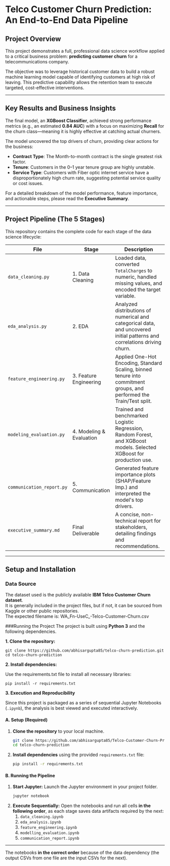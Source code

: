 # Telco Customer Churn Prediction: An End-to-End Data Pipeline  

## Project Overview  
This project demonstrates a full, professional data science workflow applied to a critical business problem: **predicting customer churn** for a telecommunications company.  

The objective was to leverage historical customer data to build a robust machine learning model capable of identifying customers at high risk of leaving. This predictive capability allows the retention team to execute targeted, cost-effective interventions.  

---

## Key Results and Business Insights  
The final model, an **XGBoost Classifier**, achieved strong performance metrics (e.g., an estimated **0.84 AUC**) with a focus on maximizing **Recall** for the churn class—meaning it is highly effective at catching actual churners.  

The model uncovered the top drivers of churn, providing clear actions for the business:  

- **Contract Type**: The Month-to-month contract is the single greatest risk factor.  
- **Tenure**: Customers in the 0–1 year tenure group are highly unstable.  
- **Service Type**: Customers with Fiber optic internet service have a disproportionately high churn rate, suggesting potential service quality or cost issues.  

For a detailed breakdown of the model performance, feature importance, and actionable steps, please read the **Executive Summary**.  

---

## Project Pipeline (The 5 Stages)  

This repository contains the complete code for each stage of the data science lifecycle:  

| File                     | Stage                    | Description |
|---------------------------|--------------------------|-------------|
| `data_cleaning.py`        | 1. Data Cleaning         | Loaded data, converted `TotalCharges` to numeric, handled missing values, and encoded the target variable. |
| `eda_analysis.py`         | 2. EDA                   | Analyzed distributions of numerical and categorical data, and uncovered initial patterns and correlations driving churn. |
| `feature_engineering.py`  | 3. Feature Engineering   | Applied One-Hot Encoding, Standard Scaling, binned tenure into commitment groups, and performed the Train/Test split. |
| `modeling_evaluation.py`  | 4. Modeling & Evaluation | Trained and benchmarked Logistic Regression, Random Forest, and XGBoost models. Selected XGBoost for production use. |
| `communication_report.py` | 5. Communication         | Generated feature importance plots (SHAP/Feature Imp.) and interpreted the model's top drivers. |
| `executive_summary.md`    | Final Deliverable        | A concise, non-technical report for stakeholders, detailing findings and recommendations. |

---

## Setup and Installation  

### Data Source  
The dataset used is the publicly available **IBM Telco Customer Churn dataset**.  
It is generally included in the project files, but if not, it can be sourced from Kaggle or other public repositories.  
The expected filename is: WA_Fn-UseC_-Telco-Customer-Churn.csv


###Running the Project
The project is built using **Python 3** and the following dependencies.

**1. Clone the repository:**  

    git clone https://github.com/abhisargupta85/telco-churn-prediction.git
    cd telco-churn-prediction

**2. Install dependencies:**

Use the requirements.txt file to install all necessary libraries:

    pip install -r requirements.txt

**3. Execution and Reproducibility**

Since this project is packaged as a series of sequential Jupyter Notebooks (`.ipynb`), the analysis is best viewed and executed interactively.

#### A. Setup (Required)

1.  **Clone the repository** to your local machine.
    ```bash
    git clone https://github.com/abhisargupta85/Telco-Customer-Churn-Prediction-An-End-to-End-Data-Pipeline
    cd telco-churn-prediction
    ```
2.  **Install dependencies** using the provided `requirements.txt` file:
    ```bash
    pip install -r requirements.txt
    ```

#### B. Running the Pipeline

1.  **Start Jupyter:** Launch the Jupyter environment in your project folder.
    ```bash
    jupyter notebook
    ```
2.  **Execute Sequentially:** Open the notebooks and run all cells **in the following order**, as each stage saves data artifacts required by the next:
    1.  `data_cleaning.ipynb`
    2.  `eda_analysis.ipynb`
    3.  `feature_engineering.ipynb`
    4.  `modelling_evaluation.ipynb`
    5.  `communication_report.ipynb`

---


The notebooks **in the correct order** because of the data dependency (the output CSVs from one file are the input CSVs for the next).
